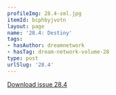 ```yaml
---
profileImg: 28.4-sml.jpg
itemId: bcphbyjvotn
layout: page
name: '28.4: Destiny'
tags:
- hasAuthor: dreamnetwork
- hasTag: dream-network-volume-28
type: post
urlSlug: '28.4'
---
```

<a href="../files/pdfs/Volume_28/28.4_destiny.pdf" download="">Download issue 28.4</a>